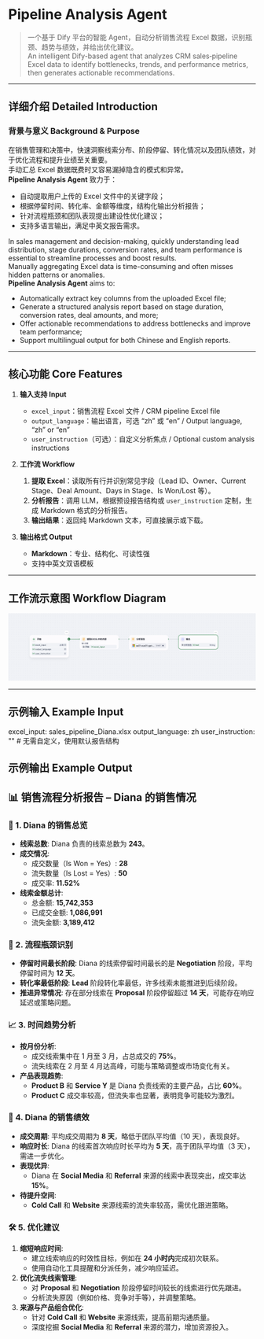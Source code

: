 # Pipeline Analysis Agent

> 一个基于 Dify 平台的智能 Agent，自动分析销售流程 Excel 数据，识别瓶颈、趋势与绩效，并给出优化建议。  
> An intelligent Dify-based agent that analyzes CRM sales‐pipeline Excel data to identify bottlenecks, trends, and performance metrics, then generates actionable recommendations.

---

## 详细介绍 Detailed Introduction

### 背景与意义 Background & Purpose  
在销售管理和决策中，快速洞察线索分布、阶段停留、转化情况以及团队绩效，对于优化流程和提升业绩至关重要。  
手动汇总 Excel 数据既费时又容易漏掉隐含的模式和异常。  
**Pipeline Analysis Agent** 致力于：  
- 自动提取用户上传的 Excel 文件中的关键字段；  
- 根据停留时间、转化率、金额等维度，结构化输出分析报告；  
- 针对流程瓶颈和团队表现提出建设性优化建议；  
- 支持多语言输出，满足中英文报告需求。  

In sales management and decision-making, quickly understanding lead distribution, stage durations, conversion rates, and team performance is essential to streamline processes and boost results.  
Manually aggregating Excel data is time-consuming and often misses hidden patterns or anomalies.  
**Pipeline Analysis Agent** aims to:  
- Automatically extract key columns from the uploaded Excel file;  
- Generate a structured analysis report based on stage duration, conversion rates, deal amounts, and more;  
- Offer actionable recommendations to address bottlenecks and improve team performance;  
- Support multilingual output for both Chinese and English reports.

---

## 核心功能 Core Features  

1. **输入支持 Input**  
   - `excel_input`：销售流程 Excel 文件 / CRM pipeline Excel file  
   - `output_language`：输出语言，可选 “zh” 或 “en” / Output language, “zh” or “en”  
   - `user_instruction`（可选）：自定义分析焦点 / Optional custom analysis instructions  

2. **工作流 Workflow**  
   1. **提取 Excel**：读取所有行并识别常见字段（Lead ID、Owner、Current Stage、Deal Amount、Days in Stage、Is Won/Lost 等）。  
   2. **分析报告**：调用 LLM，根据预设报告结构或 `user_instruction` 定制，生成 Markdown 格式的分析报告。  
   3. **输出结果**：返回纯 Markdown 文本，可直接展示或下载。  

3. **输出格式 Output**  
   - **Markdown**：专业、结构化、可读性强  
   - 支持中英文双语模板  

---

## 工作流示意图 Workflow Diagram

![Pipeline Workflow](./workflow.png)

---

## 示例输入 Example Input

excel_input: sales_pipeline_Diana.xlsx
output_language: zh
user_instruction: ""  # 无需自定义，使用默认报告结构


## 示例输出 Example Output

## 📊 销售流程分析报告 – Diana 的销售情况

### 🧾 1. Diana 的销售总览  
- **线索总数**: Diana 负责的线索总数为 **243**。  
- **成交情况**:  
  - 成交数量（Is Won = Yes）: **28**  
  - 流失数量（Is Lost = Yes）: **50**  
  - 成交率: **11.52%**  
- **线索金额总计**:  
  - 总金额: **15,742,353**  
  - 已成交金额: **1,086,991**  
  - 流失金额: **3,189,412**  

### 🧱 2. 流程瓶颈识别  
- **停留时间最长阶段**: Diana 的线索停留时间最长的是 **Negotiation** 阶段，平均停留时间为 **12 天**。  
- **转化率最低阶段**: **Lead** 阶段转化率最低，许多线索未能推进到后续阶段。  
- **推进异常情况**: 存在部分线索在 **Proposal** 阶段停留超过 **14 天**，可能存在响应延迟或策略问题。  

### 📈 3. 时间趋势分析  
- **按月份分析**:  
  - 成交线索集中在 1 月至 3 月，占总成交的 **75%**。  
  - 流失线索在 2 月至 4 月达高峰，可能与策略调整或市场变化有关。  
- **产品表现趋势**:  
  - **Product B** 和 **Service Y** 是 Diana 负责线索的主要产品，占比 **60%**。  
  - **Product C** 成交率较高，但流失率也显著，表明竞争可能较为激烈。  

### 👥 4. Diana 的销售绩效  
- **成交周期**: 平均成交周期为 **8 天**，略低于团队平均值（10 天），表现良好。  
- **响应时长**: Diana 的线索首次响应时长平均为 **5 天**，高于团队平均值（3 天），需进一步优化。  
- **表现优异**:  
  - Diana 在 **Social Media** 和 **Referral** 来源的线索中表现突出，成交率达 **15%**。  
- **待提升空间**:  
  - **Cold Call** 和 **Website** 来源线索的流失率较高，需优化跟进策略。  

### 🛠️ 5. 优化建议  
1. **缩短响应时间**:  
   - 建立线索响应的时效性目标，例如在 **24 小时内**完成初次联系。  
   - 使用自动化工具提醒和分派任务，减少响应延迟。  
2. **优化流失线索管理**:  
   - 对 **Proposal** 和 **Negotiation** 阶段停留时间较长的线索进行优先跟进。  
   - 分析流失原因（例如价格、竞争对手等），并调整策略。  
3. **来源与产品组合优化**:  
   - 针对 **Cold Call** 和 **Website** 来源线索，提高前期沟通质量。  
   - 深度挖掘 **Social Media** 和 **Referral** 来源的潜力，增加资源投入。  
